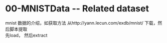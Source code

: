 # 00-MNISTData -- Related dataset

mnist 数据的介绍，如获取方法  从http://yann.lecun.com/exdb/mnist/ 下载，然后脚本提取     
先load， 然后extract      
